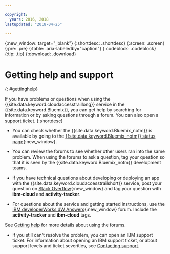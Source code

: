 ```yaml
---

copyright:
  years: 2016, 2018
lastupdated: "2018-04-25"

---
```


{:new_window: target="_blank"}
{:shortdesc: .shortdesc}
{:screen: .screen}
{:pre: .pre}
{:table: .aria-labeledby="caption"}
{:codeblock: .codeblock}
{:tip: .tip}
{:download: .download}


# Getting help and support
{: #gettinghelp}

If you have problems or questions when using the {{site.data.keyword.cloudaccesstraillong}} service in the {{site.data.keyword.Bluemix}}, you can get help by searching for information or by asking questions through a forum. You can also open a support ticket.
{:shortdesc}

* You can check whether the {{site.data.keyword.Bluemix_notm}} is available by going to the [{{site.data.keyword.Bluemix_notm}} status page](https://developer.ibm.com/bluemix/support/#status){:new_window}.

* You can review the forums to see whether other users ran into the same problem. When using the forums to ask a question, tag your question so that it is seen by the {{site.data.keyword.Bluemix_notm}} development teams.
<!--Insert the appropriate Stack Overflow tag for your service for <service_keyword> in URL and text below:  -->
  * If you have technical questions about developing or deploying an app with the {{site.data.keyword.cloudaccesstrailshort}} service, post your question on [Stack Overflow](http://stackoverflow.com/search?q=activity-tracker+ibm-bluemix){:new_window} and tag your question with **ibm-cloud** and **activity-tracker**.
<!--Insert the appropriate dW Answers tag for your service for <service_keyword> in URL below:  -->
  * For questions about the service and getting started instructions, use the [IBM developerWorks dW Answers](https://developer.ibm.com/answers/topics/activity-tracker/?smartspace=bluemix){:new_window} forum. Include the  **activity-tracker** and **ibm-cloud** tags.

See [Getting help](/docs/services/cloud-activity-tracker/gettinghelp.html#gettinghelp) for more details about using the forums.

* If you still can't resolve the problem, you can open an IBM support ticket. For information about opening an IBM support ticket, or about support levels and ticket severities, see [Contacting support](/docs/get-support/howtogetsupport.html#getting-customer-support).

